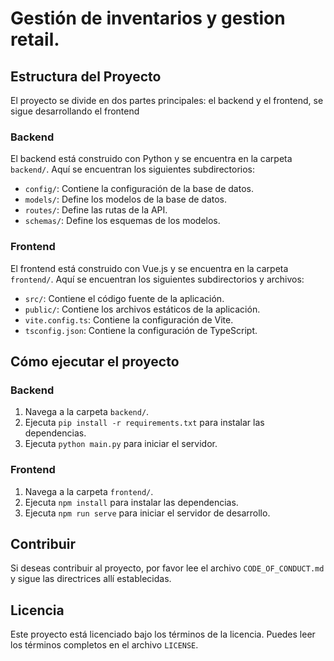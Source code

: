 # Gestión de inventarios y gestion retail.

## Estructura del Proyecto

El proyecto se divide en dos partes principales: el backend y el frontend, se sigue desarrollando el frontend

### Backend

El backend está construido con Python y se encuentra en la carpeta `backend/`. Aquí se encuentran los siguientes subdirectorios:

- `config/`: Contiene la configuración de la base de datos.
- `models/`: Define los modelos de la base de datos.
- `routes/`: Define las rutas de la API.
- `schemas/`: Define los esquemas de los modelos.

### Frontend

El frontend está construido con Vue.js y se encuentra en la carpeta `frontend/`. Aquí se encuentran los siguientes subdirectorios y archivos:

- `src/`: Contiene el código fuente de la aplicación.
- `public/`: Contiene los archivos estáticos de la aplicación.
- `vite.config.ts`: Contiene la configuración de Vite.
- `tsconfig.json`: Contiene la configuración de TypeScript.

## Cómo ejecutar el proyecto

### Backend

1. Navega a la carpeta `backend/`.
2. Ejecuta `pip install -r requirements.txt` para instalar las dependencias.
3. Ejecuta `python main.py` para iniciar el servidor.

### Frontend

1. Navega a la carpeta `frontend/`.
2. Ejecuta `npm install` para instalar las dependencias.
3. Ejecuta `npm run serve` para iniciar el servidor de desarrollo.

## Contribuir

Si deseas contribuir al proyecto, por favor lee el archivo `CODE_OF_CONDUCT.md` y sigue las directrices allí establecidas.

## Licencia

Este proyecto está licenciado bajo los términos de la licencia. Puedes leer los términos completos en el archivo `LICENSE`.
